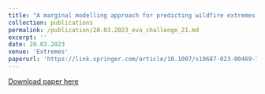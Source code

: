 ```yaml
---
title: "A marginal modelling approach for predicting wildfire extremes across the contiguous United States (joint with E. D'Arcy, R. Shooter and E. S. Simpson)"
collection: publications
permalink: /publication/20.03.2023_eva_challenge_21.md
excerpt: ''
date: 20.03.2023
venue: 'Extremes'
paperurl: 'https://link.springer.com/article/10.1007/s10687-023-00469-7'
---
```


[Download paper here](https://link.springer.com/article/10.1007/s10687-023-00469-7)
